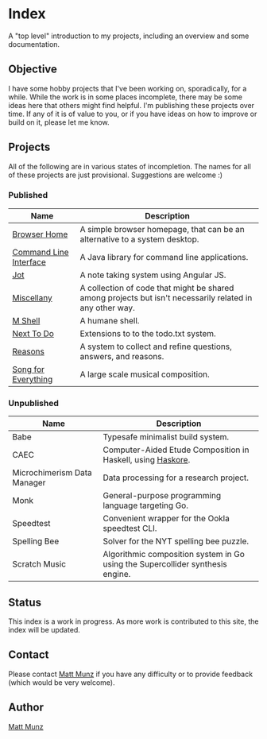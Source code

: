 # Index

A "top level" introduction to my projects, including an overview and some documentation.

## Objective

I have some hobby projects that I've been working on, sporadically, for a while. While the 
work is in some places incomplete, there may be some ideas here that others might find 
helpful. I'm publishing these projects over time. If any of it is of value to you, 
or if you have ideas on how to improve or build on it, please let me know.

## Projects

All of the following are in various states of incompletion. The names for all of these 
projects are just provisional. Suggestions are welcome :) 

### Published

| Name                      | Description                                |
| ------------------------- | ------------------------------------------ |
| [Browser Home](https://github.com/mattmunz/BrowserHome)                    | A simple browser homepage, that can be an alternative to a system desktop. |
| [Command Line Interface](https://github.com/mattmunz/CommandLineInterface) | A Java library for command line applications. |
| [Jot](https://github.com/mattmunz/Jot)                                     | A note taking system using Angular JS.        |
| [Miscellany](https://github.com/mattmunz/Miscellany)                       | A collection of code that might be shared among projects but isn't necessarily related in any other way. |
| [M Shell](https://github.com/mattmunz/MShell)                              | A humane shell.                             |
| [Next To Do](https://github.com/mattmunz/NextToDo)                         | Extensions to to the todo.txt system.       | 
| [Reasons](https://github.com/mattmunz/Reasons)                             | A system to collect and refine questions, answers, and reasons. |
| [Song for Everything](https://github.com/mattmunz/SongForEverything)       | A large scale musical composition. |

### Unpublished

| Name                        | Description                                |
| --------------------------- | ------------------------------------------ |
| Babe                        | Typesafe minimalist build system.           |
| CAEC                        | Computer-Aided Etude Composition in Haskell, using [Haskore](https://wiki.haskell.org/Haskore). |
| Microchimerism Data Manager | Data processing for a research project.     |
| Monk                        | General-purpose programming language targeting Go.  |
| Speedtest                   | Convenient wrapper for the Ookla speedtest CLI. |
| Spelling Bee                | Solver for the NYT spelling bee puzzle.     |
| Scratch Music               | Algorithmic composition system in Go using the Supercollider synthesis engine. |


## Status

This index is a work in progress. As more work is contributed to this site, the index will be updated.

## Contact

Please contact [Matt Munz](https://github.com/mattmunz) if you have any difficulty or 
to provide feedback (which would be very welcome).

## Author

[Matt Munz](https://github.com/mattmunz)
